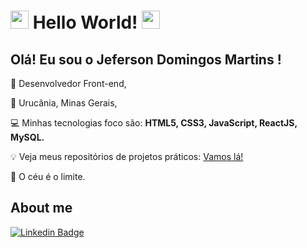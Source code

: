 # <img src="https://github.com/TheDudeThatCode/TheDudeThatCode/blob/master/Assets/Hi.gif" width="29px"> Hello World! <img src=https://github.com/TheDudeThatCode/TheDudeThatCode/blob/master/Assets/Earth.gif width="29">

 

## Olá! Eu sou o Jeferson Domingos Martins !

 
📖 Desenvolvedor Front-end,

:house_with_garden: Urucânia, Minas Gerais,

:computer: Minhas tecnologias foco são:  <strong>HTML5, CSS3, JavaScript, ReactJS, MySQL.</strong>

:bulb: Veja meus repositórios de projetos práticos:  [Vamos lá!](https://github.com/JefersonDomingos?tab=repositories)

🙏 O céu é o limite.





 

## About me

[![Linkedin Badge](https://img.shields.io/badge/-LinkedIn-blue?style=flat-square&logo=Linkedin&logoColor=white&link=https://www.linkedin.com/in/jefersondomingos)](https://www.linkedin.com/in/jefersondomingos)
